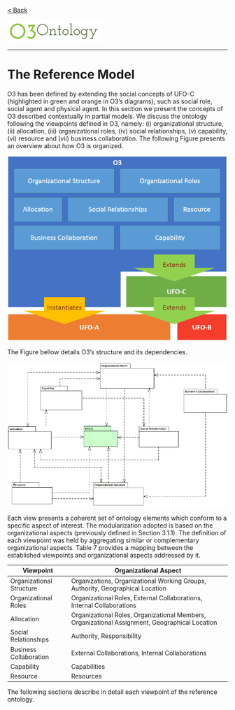 [< Back](../README.md)

![](../logo/logo.png)

---

# The Reference Model

O3 has been defined by extending the social concepts of UFO-C (highlighted in green and orange in O3’s diagrams), such as social role, social agent and physical agent. In this section we present the concepts of O3 described contextually in partial models. We discuss the ontology following the viewpoints defined in O3, namely: (i) organizational structure, (ii) allocation, (iii) organizational roles, (iv) social relationships, (v) capability, (vi) resource and (vii) business collaboration. The following Figure presents an overview about how O3 is organized. 

![](images/figure41_o3_overview.png)

The Figure bellow details O3’s structure and its dependencies.

![](images/figure42_o3_general_structure.png)

Each view presents a coherent set of ontology elements which conform to a specific aspect of interest. The modularization adopted is based on the organizational aspects (previously defined in Section 3.1.1). The definition of each viewpoint was held by aggregating similar or complementary organizational aspects. Table 7 provides a mapping between the established viewpoints and organizational aspects addressed by it.

|Viewpoint | Organizational Aspect |
|----------|-----------------------|
|Organizational Structure | Organizations, Organizational Working Groups, Authority, Geographical Location|
|Organizational Roles|Organizational Roles, External Collaborations, Internal Collaborations |
|Allocation | Organizational Roles, Organizational Members, Organizational Assignment, Geographical Location|
|Social Relationships |Authority, Responsibility |
|Business Collaboration|External Collaborations, Internal Collaborations |
|Capability |Capabilities|
|Resource |Resources |

The following sections describe in detail each viewpoint of the reference ontology.